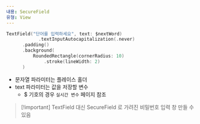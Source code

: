 ```yaml
---
내용: SecureField
유형: View
---
```

```Swift
TextField("단어를 입력하세요", text: $nextWord)
			.textInputAutocapitalization(.never)
      .padding()
      .background(
          RoundedRectangle(cornerRadius: 10)
              .stroke(lineWidth: 2)
      )
```

- 문자열 파라미터는 플레이스 홀더
- text 파라미터는 값을 저장할 변수
    - $ 기호의 경우 `실시간 변수` 페이지 참조

  

> [!important] TextField 대신 SecureField 로 가려진 비밀번호 입력 창 만들 수 있음
